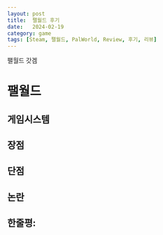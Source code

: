 ```yaml
---
layout: post
title:  팰월드 후기
date:   2024-02-19
category: game
tags: [Steam, 팰월드, PalWorld, Review, 후기, 리뷰]
---
```


팰월드 갓겜

# 팰월드
## 게임시스템
## 장점
## 단점
## 논란

## 한줄평: 
